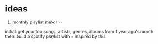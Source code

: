 # ideas

1. monthly playlist maker --

initial: get your top songs, artists, genres, albums from 1 year ago's month
then: build a spotify playlist with + inspired by this 